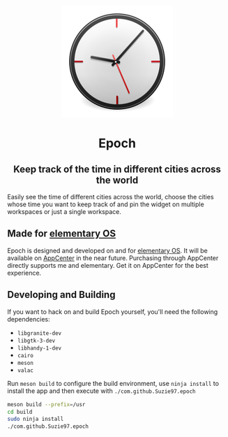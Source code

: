 <p align="center">
  <img src="data/128.svg" alt="Icon" />
</p>
<h1 align="center">Epoch</h1>
<h2 align="center">Keep track of the time in different cities across the world</h2>

Easily see the time of different cities across the world, choose the cities whose time you want to keep track of and pin the widget on multiple workspaces or just a single workspace.

## Made for [elementary OS](https://elementary.io)

Epoch is designed and developed on and for [elementary OS](https://elementary.io). It will be available on [AppCenter](https://appcenter.elementary.io) in the near future. Purchasing through AppCenter directly supports me and elementary. Get it on AppCenter for the best experience.

## Developing and Building

If you want to hack on and build Epoch yourself, you'll need the following dependencies:

* `libgranite-dev`
* `libgtk-3-dev`
* `libhandy-1-dev`
* `cairo`
* `meson`
* `valac`

Run `meson build` to configure the build environment, use `ninja install` to install the app and then execute with `./com.github.Suzie97.epoch`
```bash
meson build --prefix=/usr
cd build
sudo ninja install
./com.github.Suzie97.epoch
```
